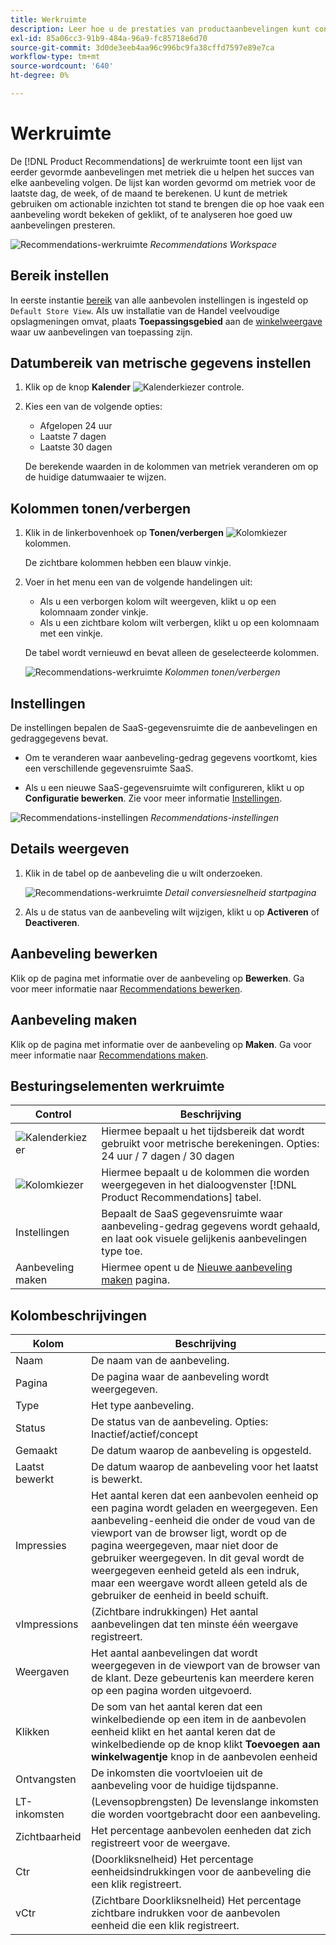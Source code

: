 ```yaml
---
title: Werkruimte
description: Leer hoe u de prestaties van productaanbevelingen kunt configureren, beheren en controleren.
exl-id: 85a06cc3-91b9-484a-96a9-fc85718e6d70
source-git-commit: 3d0de3eeb4aa96c996bc9fa38cffd7597e89e7ca
workflow-type: tm+mt
source-wordcount: '640'
ht-degree: 0%

---
```


# Werkruimte

De [!DNL Product Recommendations] de werkruimte toont een lijst van eerder gevormde aanbevelingen met metriek die u helpen het succes van elke aanbeveling volgen. De lijst kan worden gevormd om metriek voor de laatste dag, de week, of de maand te berekenen. U kunt de metriek gebruiken om actionable inzichten tot stand te brengen die op hoe vaak een aanbeveling wordt bekeken of geklikt, of te analyseren hoe goed uw aanbevelingen presteren.

![Recommendations-werkruimte](assets/workspace.png)
_Recommendations Workspace_

## Bereik instellen

In eerste instantie [bereik](https://experienceleague.adobe.com/docs/commerce-admin/start/setup/websites-stores-views.html) van alle aanbevolen instellingen is ingesteld op `Default Store View`. Als uw installatie van de Handel veelvoudige opslagmeningen omvat, plaats **Toepassingsgebied** aan de [winkelweergave](https://experienceleague.adobe.com/docs/commerce-admin/start/setup/websites-stores-views.html#scope-settings) waar uw aanbevelingen van toepassing zijn.

## Datumbereik van metrische gegevens instellen

1. Klik op de knop **Kalender** ![Kalenderkiezer](assets/icon-calendar.png) controle.

1. Kies een van de volgende opties:

   - Afgelopen 24 uur
   - Laatste 7 dagen
   - Laatste 30 dagen

   De berekende waarden in de kolommen van metriek veranderen om op de huidige datumwaaier te wijzen.

## Kolommen tonen/verbergen

1. Klik in de linkerbovenhoek op **Tonen/verbergen** ![Kolomkiezer](assets/icon-show-hide-columns.png) kolommen.

   De zichtbare kolommen hebben een blauw vinkje.

1. Voer in het menu een van de volgende handelingen uit:

   - Als u een verborgen kolom wilt weergeven, klikt u op een kolomnaam zonder vinkje.
   - Als u een zichtbare kolom wilt verbergen, klikt u op een kolomnaam met een vinkje.

   De tabel wordt vernieuwd en bevat alleen de geselecteerde kolommen.

   ![Recommendations-werkruimte](assets/workspace-select-columns.png)
   _Kolommen tonen/verbergen_

## Instellingen

De instellingen bepalen de SaaS-gegevensruimte die de aanbevelingen en gedraggegevens bevat.

- Om te veranderen waar aanbeveling-gedrag gegevens voortkomt, kies een verschillende gegevensruimte SaaS.

- Als u een nieuwe SaaS-gegevensruimte wilt configureren, klikt u op **Configuratie bewerken**. Zie voor meer informatie [Instellingen](settings.md).

![Recommendations-instellingen](assets/settings.png)
_Recommendations-instellingen_

## Details weergeven

1. Klik in de tabel op de aanbeveling die u wilt onderzoeken.

   ![Recommendations-werkruimte](assets/recommendation-detail.png)
   _Detail conversiesnelheid startpagina_

1. Als u de status van de aanbeveling wilt wijzigen, klikt u op **Activeren** of **Deactiveren**.

## Aanbeveling bewerken

Klik op de pagina met informatie over de aanbeveling op **Bewerken**. Ga voor meer informatie naar [Recommendations bewerken](edit.md).

## Aanbeveling maken

Klik op de pagina met informatie over de aanbeveling op **Maken**. Ga voor meer informatie naar [Recommendations maken](create.md).

## Besturingselementen werkruimte

| Control | Beschrijving |
|---|---|
| ![Kalenderkiezer](assets/icon-calendar.png) | Hiermee bepaalt u het tijdsbereik dat wordt gebruikt voor metrische berekeningen. Opties: 24 uur / 7 dagen / 30 dagen |
| ![Kolomkiezer](assets/icon-show-hide-columns.png) | Hiermee bepaalt u de kolommen die worden weergegeven in het dialoogvenster [!DNL Product Recommendations] tabel. |
| Instellingen | Bepaalt de SaaS gegevensruimte waar aanbeveling-gedrag gegevens wordt gehaald, en laat ook visuele gelijkenis aanbevelingen type toe. |
| Aanbeveling maken | Hiermee opent u de [Nieuwe aanbeveling maken](create.md) pagina. |

## Kolombeschrijvingen

| Kolom | Beschrijving |
|---|---|
| Naam | De naam van de aanbeveling. |
| Pagina | De pagina waar de aanbeveling wordt weergegeven. |
| Type | Het type aanbeveling. |
| Status | De status van de aanbeveling. Opties: Inactief/actief/concept |
| Gemaakt | De datum waarop de aanbeveling is opgesteld. |
| Laatst bewerkt | De datum waarop de aanbeveling voor het laatst is bewerkt. |
| Impressies | Het aantal keren dat een aanbevolen eenheid op een pagina wordt geladen en weergegeven. Een aanbeveling-eenheid die onder de voud van de viewport van de browser ligt, wordt op de pagina weergegeven, maar niet door de gebruiker weergegeven. In dit geval wordt de weergegeven eenheid geteld als een indruk, maar een weergave wordt alleen geteld als de gebruiker de eenheid in beeld schuift. |
| vImpressions | (Zichtbare indrukkingen) Het aantal aanbevelingen dat ten minste één weergave registreert. |
| Weergaven | Het aantal aanbevelingen dat wordt weergegeven in de viewport van de browser van de klant. Deze gebeurtenis kan meerdere keren op een pagina worden uitgevoerd. |
| Klikken | De som van het aantal keren dat een winkelbediende op een item in de aanbevolen eenheid klikt en het aantal keren dat de winkelbediende op de knop klikt **Toevoegen aan winkelwagentje** knop in de aanbevolen eenheid |
| Ontvangsten | De inkomsten die voortvloeien uit de aanbeveling voor de huidige tijdspanne. |
| LT-inkomsten | (Levensopbrengsten) De levenslange inkomsten die worden voortgebracht door een aanbeveling. |
| Zichtbaarheid | Het percentage aanbevolen eenheden dat zich registreert voor de weergave. |
| Ctr | (Doorkliksnelheid) Het percentage eenheidsindrukkingen voor de aanbeveling die een klik registreert. |
| vCtr | (Zichtbare Doorkliksnelheid) Het percentage zichtbare indrukken voor de aanbevolen eenheid die een klik registreert. |
